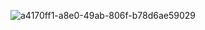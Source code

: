 ![a4170ff1-a8e0-49ab-806f-b78d6ae59029](https://github.com/user-attachments/assets/dd7f1d55-2cb1-413a-bbfa-8212a0fec21c)
